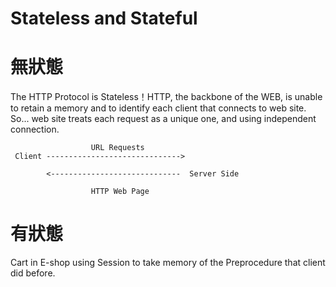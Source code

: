 # Stateless and Stateful


# 無狀態

The HTTP Protocol is Stateless！HTTP, the backbone of the WEB, is unable to retain a memory and to identify each client that connects to web site. So... web site treats each request as a unique one, and using independent connection.


                      URL Requests
     Client ------------------------------>
     
            <-----------------------------  Server Side
     
                      HTTP Web Page


# 有狀態

Cart in E-shop using Session to take memory of the Preprocedure that client did before.
